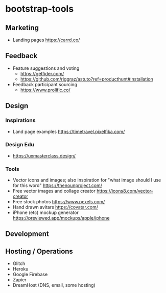# bootstrap-tools

## Marketing

* Landing pages https://carrd.co/

## Feedback

* Feature suggestions and voting
  * https://getfider.com/
  * https://github.com/riggraz/astuto?ref=producthunt#installation
* Feedback participant sourcing 
  * https://www.prolific.co/

## Design

### Inspirations
* Land page examples https://timetravel.pixelfika.com/

### Design Edu
* https://uxmasterclass.design/

### Tools
* Vector icons and images; also inspiration for "what image should I use for this word" https://thenounproject.com/
* Free vector images and collage creator https://icons8.com/vector-creator
* Free stock photos https://www.pexels.com/
* Hand drawn avitars https://covatar.com/
* iPhone (etc) mockup generator https://previewed.app/mockups/apple/iphone

## Development

## Hosting / Operations

* Glitch
* Heroku
* Google Firebase
* Zapier
* DreamHost (DNS, email, some hosting)
